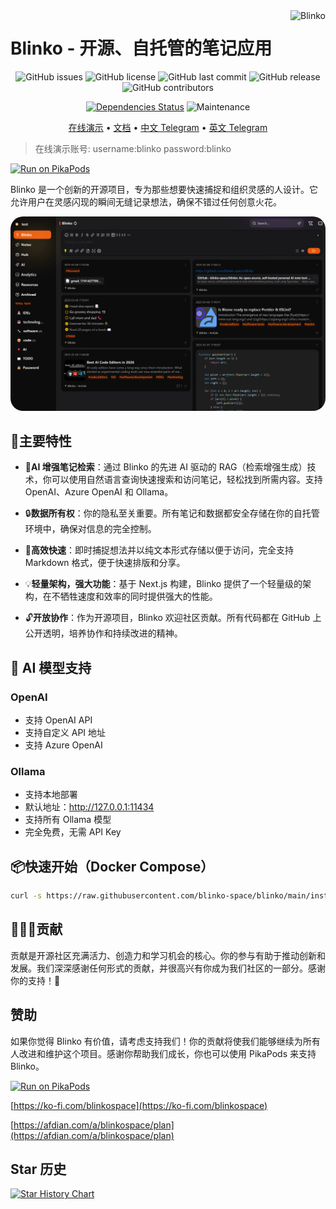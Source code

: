 <img align='right' height='40px' src="./public/logo.svg" alt="Blinko" />

# Blinko - 开源、自托管的笔记应用

<div align="center">

![GitHub issues](https://img.shields.io/github/issues/blinko-space/blinko)
![GitHub license](https://img.shields.io/github/license/blinko-space/blinko)
![GitHub last commit](https://img.shields.io/github/last-commit/blinko-space/blinko)
![GitHub release](https://img.shields.io/github/v/release/blinko-space/blinko)
![GitHub contributors](https://img.shields.io/github/contributors/blinko-space/blinko)

[![Dependencies Status](https://img.shields.io/badge/dependencies-up%20to%20date-brightgreen.svg)](https://github.com/denser-org/denser-retriever/pulls?utf8=%E2%9C%93&q=is%3Apr%20author%3Aapp%2Fdependabot)
![Maintenance](https://img.shields.io/badge/Maintained-Actively-green)

</div>

<div align="center">

[在线演示](https://demo.blinko.space) •
[文档](https://docs.blinko.space/introduction) •
[中文 Telegram](https://t.me/blinkoChinese) •
[英文 Telegram](https://t.me/blinkoEnglish)
</div>

> 在线演示账号: username:blinko password:blinko

[![Run on PikaPods](https://www.pikapods.com/static/run-button.svg)](https://www.pikapods.com/pods?run=blinko)

Blinko 是一个创新的开源项目，专为那些想要快速捕捉和组织灵感的人设计。它允许用户在灵感闪现的瞬间无缝记录想法，确保不错过任何创意火花。

<img style="border-radius:20px" src="./public/home.webp" alt="Blinko" />

## 🚀主要特性
- 🤖**AI 增强笔记检索**：通过 Blinko 的先进 AI 驱动的 RAG（检索增强生成）技术，你可以使用自然语言查询快速搜索和访问笔记，轻松找到所需内容。支持 OpenAI、Azure OpenAI 和 Ollama。

- 🔒**数据所有权**：你的隐私至关重要。所有笔记和数据都安全存储在你的自托管环境中，确保对信息的完全控制。

- 🚀**高效快速**：即时捕捉想法并以纯文本形式存储以便于访问，完全支持 Markdown 格式，便于快速排版和分享。

- 💡**轻量架构，强大功能**：基于 Next.js 构建，Blinko 提供了一个轻量级的架构，在不牺牲速度和效率的同时提供强大的性能。

- 🔓**开放协作**：作为开源项目，Blinko 欢迎社区贡献。所有代码都在 GitHub 上公开透明，培养协作和持续改进的精神。

## 🤖 AI 模型支持
### OpenAI
- 支持 OpenAI API
- 支持自定义 API 地址
- 支持 Azure OpenAI

### Ollama
- 支持本地部署
- 默认地址：http://127.0.0.1:11434
- 支持所有 Ollama 模型
- 完全免费，无需 API Key

## 📦快速开始（Docker Compose）

```bash
curl -s https://raw.githubusercontent.com/blinko-space/blinko/main/install.sh | bash
```

## 👨🏼‍💻贡献
贡献是开源社区充满活力、创造力和学习机会的核心。你的参与有助于推动创新和发展。我们深深感谢任何形式的贡献，并很高兴有你成为我们社区的一部分。感谢你的支持！🙌

## 赞助
如果你觉得 Blinko 有价值，请考虑支持我们！你的贡献将使我们能够继续为所有人改进和维护这个项目。感谢你帮助我们成长，你也可以使用 PikaPods 来支持 Blinko。

[![Run on PikaPods](https://www.pikapods.com/static/run-button.svg)](https://www.pikapods.com/pods?run=blinko)

[https://ko-fi.com/blinkospace](https://ko-fi.com/blinkospace)

[https://afdian.com/a/blinkospace/plan](https://afdian.com/a/blinkospace/plan)

## Star 历史

[![Star History Chart](https://api.star-history.com/svg?repos=blinko-space/blinko&type=Date)](https://star-history.com/#blinko-space/blinko&Date) 